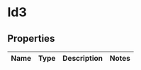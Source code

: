# Id3

## Properties
Name | Type | Description | Notes
------------ | ------------- | ------------- | -------------
